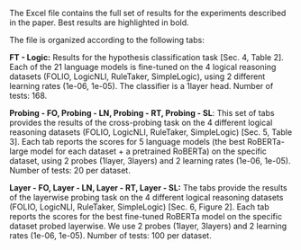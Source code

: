 The Excel file contains the full set of results for the experiments described in the paper. Best results are highlighted in bold.

The file is organized according to the following tabs:

**FT - Logic:** Results for the hypothesis classification task [Sec. 4, Table 2]. Each of the 21 language models is fine-tuned on the 4 logical reasoning datasets (FOLIO, LogicNLI, RuleTaker, SimpleLogic), using 2 different learning rates (1e-06, 1e-05). The classifier is a 1layer head. Number of tests: 168.

**Probing - FO, Probing - LN, Probing - RT, Probing - SL**: This set of tabs provides the results of the cross-probing task on the 4 different logical reasoning datasets (FOLIO, LogicNLI, RuleTaker, SimpleLogic) [Sec. 5, Table 3]. Each tab reports the scores for 5 language models (the best RoBERTa-large model for each dataset + a pretrained RoBERTa) on the specific dataset, using 2 probes (1layer, 3layers) and 2 learning rates (1e-06, 1e-05). Number of tests: 20 per dataset.

**Layer - FO, Layer - LN, Layer - RT, Layer - SL:** The tabs provide the results of the layerwise probing task on the 4 different logical reasoning datasets (FOLIO, LogicNLI, RuleTaker, SimpleLogic) [Sec. 6, Figure 2]. Each tab reports the scores for the best fine-tuned RoBERTa model on the specific dataset probed layerwise. We use 2 probes (1layer, 3layers) and 2 learning rates (1e-06, 1e-05). Number of tests: 100 per dataset.
